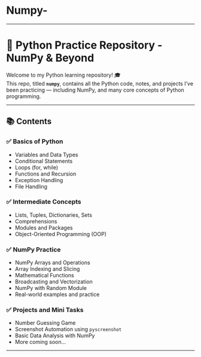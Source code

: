 # Numpy-

---

# 🐍 Python Practice Repository - NumPy & Beyond

Welcome to my Python learning repository! 🎓  
This repo, titled **`numpy`**, contains all the Python code, notes, and projects I’ve been practicing — including NumPy, and many core concepts of Python programming.

---

## 📚 Contents

### ✅ Basics of Python
- Variables and Data Types
- Conditional Statements
- Loops (for, while)
- Functions and Recursion
- Exception Handling
- File Handling

### ✅ Intermediate Concepts
- Lists, Tuples, Dictionaries, Sets
- Comprehensions
- Modules and Packages
- Object-Oriented Programming (OOP)

### ✅ NumPy Practice
- NumPy Arrays and Operations
- Array Indexing and Slicing
- Mathematical Functions
- Broadcasting and Vectorization
- NumPy with Random Module
- Real-world examples and practice

### ✅ Projects and Mini Tasks
- Number Guessing Game
- Screenshot Automation using `pyscreenshot`
- Basic Data Analysis with NumPy
- More coming soon...

---


